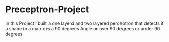 # Preceptron-Project

In this Project I built a one layerd and two layered perceptron that detects if a shape in a matrix is a 90 degrees Angle or over 90 degrees or under 90 degrees.
